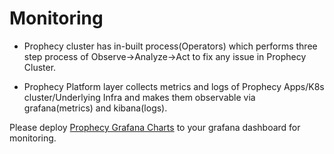 # Monitoring
* Prophecy cluster has in-built process(Operators) which performs three step process of Observe->Analyze->Act to fix any issue in Prophecy Cluster. 

* Prophecy Platform layer collects metrics and logs of Prophecy Apps/K8s cluster/Underlying Infra and makes them observable via grafana(metrics) and kibana(logs).

Please deploy [Prophecy Grafana Charts]((https://github.com/SimpleDataLabsInc/onpremdocs/blob/master/yamls/grafana-charts)) to your grafana dashboard for monitoring.


